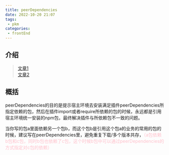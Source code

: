 ```yaml
---
title: peerDependencies
date: 2022-10-20 21:07
tags: 
 - pkm
categories: 
 - frontEnd
---
```


## 介绍

> [文章1](https://segmentfault.com/a/1190000022435060)<br/>[文章2](https://www.jianshu.com/p/d1d02369959c)

## 概括

peerDependencies的目的是提示宿主环境去安装满足插件peerDependencies所指定依赖的包，然后在插件import或者require所依赖的包的时候，永远都是引用宿主环境统一安装的npm包，最终解决插件与所依赖包不一致的问题。

当你写的包a里面依赖另一个包b，而这个包b是引用这个包a的业务的常用的包的时候，建议写在peerDependencies里，避免重复下载/多个版本共存，<span style="color: pink;">（a包依赖b包和c包，同时b包也依赖了c包，这个时候b包中可以通过peerDependencies的方式指定对c包的依赖）</span>
